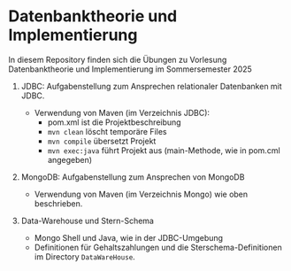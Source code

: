 # Datenbanktheorie und Implementierung

In diesem Repository finden sich die Übungen zu Vorlesung Datenbanktheorie und Implementierung im Sommersemester 2025

1. JDBC: Aufgabenstellung zum Ansprechen relationaler Datenbanken mit JDBC. 
   - Verwendung von Maven (im Verzeichnis JDBC):
      - pom.xml ist die Projektbeschreibung
      - `mvn clean` löscht temporäre Files
      - `mvn compile` übersetzt Projekt
      - `mvn exec:java` führt Projekt aus (main-Methode, wie in pom.cml angegeben)

2. MongoDB: Aufgabenstellung zum Ansprechen von MongoDB
   - Verwendung von Maven (im Verzeichnis Mongo) wie oben beschrieben.

3. Data-Warehouse und Stern-Schema
   - Mongo Shell und Java, wie in der JDBC-Umgebung
   - Definitionen für Gehaltszahlungen und die Sterschema-Definitionen im 
     Directory `DataWareHouse`.
